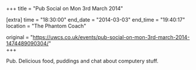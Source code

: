 +++
title = "Pub Social on Mon 3rd March 2014"

[extra]
time = "18:30:00"
end_date = "2014-03-03"
end_time = "19:40:17"
location = "The Phantom Coach"

original = "https://uwcs.co.uk/events/pub-social-on-mon-3rd-march-2014-1474489090304/"    
+++

Pub. Delicious food, puddings and chat about computery stuff.

